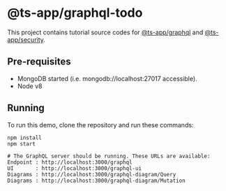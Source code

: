 # @ts-app/graphql-todo

This project contains tutorial source codes for [@ts-app/graphql](https://github.com/ts-app/ts-app/blob/master/packages/graphql/docs/tutorial.md) and [@ts-app/security](https://github.com/ts-app/ts-app/blob/master/packages/security/docs/tutorial.md).

## Pre-requisites

* MongoDB started (i.e. mongodb://localhost:27017 accessible).
* Node v8

## Running

To run this demo, clone the repository and run these commands:

```
npm install
npm start

# The GraphQL server should be running. These URLs are available:
Endpoint : http://localhost:3000/graphql
UI       : http://localhost:3000/graphql-ui
Diagrams : http://localhost:3000/graphql-diagram/Query
Diagrams : http://localhost:3000/graphql-diagram/Mutation

```

